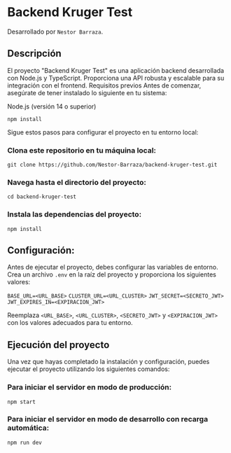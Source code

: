 # Backend Kruger Test

Desarrollado por `Nestor Barraza`.

## Descripción

El proyecto "Backend Kruger Test" es una aplicación backend desarrollada con Node.js y TypeScript. Proporciona una API robusta y escalable para su integración con el frontend.
Requisitos previos
Antes de comenzar, asegúrate de tener instalado lo siguiente en tu sistema:

Node.js (versión 14 o superior)

`npm install`

Sigue estos pasos para configurar el proyecto en tu entorno local:

### Clona este repositorio en tu máquina local:

`git clone https://github.com/Nestor-Barraza/backend-kruger-test.git`

### Navega hasta el directorio del proyecto:

`cd backend-kruger-test`

### Instala las dependencias del proyecto:

`npm install`

## Configuración:

Antes de ejecutar el proyecto, debes configurar las variables de entorno. Crea un archivo `.env` en la raíz del proyecto y proporciona los siguientes valores:

`BASE_URL=<URL_BASE>`
`CLUSTER_URL=<URL_CLUSTER>`
`JWT_SECRET=<SECRETO_JWT>`
`JWT_EXPIRES_IN=<EXPIRACION_JWT>`

Reemplaza `<URL_BASE>`, `<URL_CLUSTER>`, `<SECRETO_JWT>` y `<EXPIRACION_JWT>` con los valores adecuados para tu entorno.

## Ejecución del proyecto

Una vez que hayas completado la instalación y configuración, puedes ejecutar el proyecto utilizando los siguientes comandos:

### Para iniciar el servidor en modo de producción:

`npm start`

### Para iniciar el servidor en modo de desarrollo con recarga automática:

`npm run dev`
